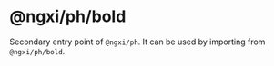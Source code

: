 # @ngxi/ph/bold

Secondary entry point of `@ngxi/ph`. It can be used by importing from `@ngxi/ph/bold`.
